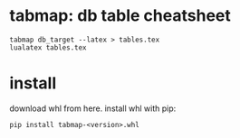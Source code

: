 # tabmap: db table cheatsheet

```
tabmap db_target --latex > tables.tex
lualatex tables.tex
```

# install

download whl from here. install whl with pip:

```
pip install tabmap-<version>.whl
```

